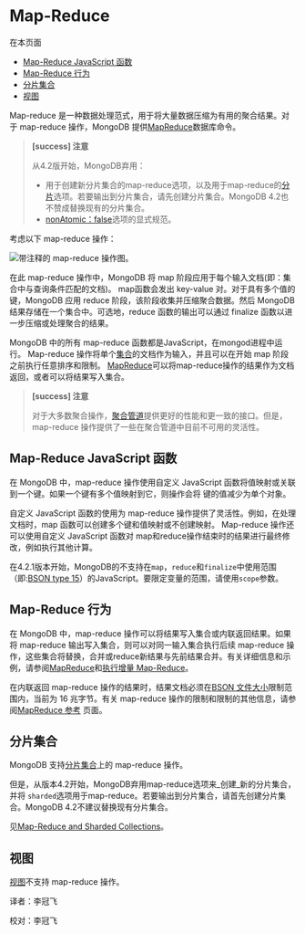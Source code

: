 # Map-Reduce

在本页面

* [Map-Reduce JavaScript 函数](./#map-reduce-javascript-functions)
* [Map-Reduce 行为](./#map-reduce-results)
* [分片集合](./#sharded-collections)
* [视图](./#views)

Map-reduce 是一种数据处理范式，用于将大量数据压缩为有用的聚合结果。对于 map-reduce 操作，MongoDB 提供[MapReduce](./)数据库命令。

> **\[success\] 注意**
>
> 从4.2版开始，MongoDB弃用：
>
> * 用于创建新分片集合的map-reduce选项，以及用于map-reduce的[分片](./)选项。若要输出到分片集合，请先创建分片集合。MongoDB 4.2也不赞成替换现有的分片集合。
> * [nonAtomic：false](./)选项的显式规范。

考虑以下 map-reduce 操作：

![&#x5E26;&#x6CE8;&#x91CA;&#x7684; map-reduce &#x64CD;&#x4F5C;&#x56FE;&#x3002;](https://www.mongodb.com/docs/manual/images/map-reduce.bakedsvg.svg)

在此 map-reduce 操作中，MongoDB 将 map 阶段应用于每个输入文档\(即：集合中与查询条件匹配的文档\)。 map函数会发出 key-value 对。对于具有多个值的键，MongoDB 应用 reduce 阶段，该阶段收集并压缩聚合数据。然后 MongoDB 结果存储在一个集合中。可选地，reduce 函数的输出可以通过 finalize 函数以进一步压缩或处理聚合的结果。

MongoDB 中的所有 map-reduce 函数都是JavaScript，在mongod进程中运行。 Map-reduce 操作将单个[集合](./)的文档作为输入，并且可以在开始 map 阶段之前执行任意排序和限制。 [MapReduce](./)可以将map-reduce操作的结果作为文档返回，或者可以将结果写入集合。

> **\[success\] 注意**
>
> 对于大多数聚合操作，[聚合管道](../aggregation-pipeline/)提供更好的性能和更一致的接口。但是，map-reduce 操作提供了一些在聚合管道中目前不可用的灵活性。

## Map-Reduce JavaScript 函数

在 MongoDB 中，map-reduce 操作使用自定义 JavaScript 函数将值映射或关联到一个键。如果一个键有多个值映射到它，则操作会将 键的值减少为单个对象。

自定义 JavaScript 函数的使用为 map-reduce 操作提供了灵活性。例如，在处理文档时，map 函数可以创建多个键和值映射或不创建映射。 Map-reduce 操作还可以使用自定义 JavaScript 函数对 map和reduce操作结束时的结果进行最终修改，例如执行其他计算。

在4.2.1版本开始，MongoDB的不支持在`map`，`reduce`和`finalize`中使用范围（即:[BSON type 15](./)）的JavaScript。要限定变量的范围，请使用`scope`参数。

## Map-Reduce 行为

在 MongoDB 中，map-reduce 操作可以将结果写入集合或内联返回结果。如果将 map-reduce 输出写入集合，则可以对同一输入集合执行后续 map-reduce 操作，这些集合将替换，合并或reduce新结果与先前结果合并。有关详细信息和示例，请参阅[MapReduce](./)和[执行增量 Map-Reduce](./)。

在内联返回 map-reduce 操作的结果时，结果文档必须在[BSON 文件大小](./)限制范围内，当前为 16 兆字节。有关 map-reduce 操作的限制和限制的其他信息，请参阅[MapReduce 参考](./) 页面。

## 分片集合

MongoDB 支持[分片集合](./)上的 map-reduce 操作。

但是，从版本4.2开始，MongoDB弃用map-reduce选项来_创建_新的分片集合，并将 `sharded`选项用于map-reduce。若要输出到分片集合，请首先创建分片集合。MongoDB 4.2不建议替换现有分片集合。

见[Map-Reduce and Sharded Collections](map-reduce-and-sharded-collections.md)。

## 视图

[视图](./)不支持 map-reduce 操作。

译者：李冠飞

校对：李冠飞

